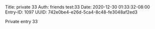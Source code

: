 Title: private 33
Auth: friends test:33
Date: 2020-12-30 01:33:32-08:00
Entry-ID: 1097
UUID: 742e0be4-e26d-5ca4-8c48-fe3048af2ed3

Private entry 33